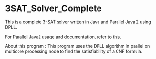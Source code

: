 # 3SAT_Solver_Complete
This is a complete 3-SAT solver written in Java and Parallel Java 2 using DPLL.

For Parallel Java2 usage and documentation, refer to <a href="http://www.cs.rit.edu/~ark/pj2.shtml"> this</a>.

About this program :
This program uses the DPLL algorithm in paallel on multicore processing node to find the satisfiability of a CNF formula.
